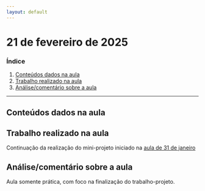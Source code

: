 ```yaml
---
layout: default
---
```


# 21 de fevereiro de 2025

<h3><b>Índice</b></h3>

1. [Conteúdos dados na aula](#conteúdos-dados-na-aula)
2. [Trabalho realizado na aula](#trabalho-realizado-na-aula)
3. [Análise/comentário sobre a aula](#análisecomentário-sobre-a-aula)

---

## Conteúdos dados na aula

## Trabalho realizado na aula

Continuação da realização do mini-projeto iniciado na [aula de 31 de janeiro](aula_janeiro_31.md)

## Análise/comentário sobre a aula

Aula somente prática, com foco na finalização do trabalho-projeto.
